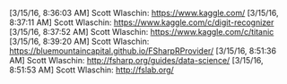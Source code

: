 [3/15/16, 8:36:03 AM] Scott Wlaschin: https://www.kaggle.com/
[3/15/16, 8:37:11 AM] Scott Wlaschin: https://www.kaggle.com/c/digit-recognizer
[3/15/16, 8:37:52 AM] Scott Wlaschin: https://www.kaggle.com/c/titanic
[3/15/16, 8:39:20 AM] Scott Wlaschin: https://bluemountaincapital.github.io/FSharpRProvider/
[3/15/16, 8:51:36 AM] Scott Wlaschin: http://fsharp.org/guides/data-science/
[3/15/16, 8:51:53 AM] Scott Wlaschin: http://fslab.org/
